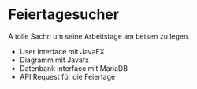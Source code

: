 # Feiertagesucher
A tolle Sachn um seine Arbeitstage am betsen zu legen.

- User Interface mit JavaFX
- Diagramm mit Javafx
- Datenbank interface mit MariaDB
- API Request für die Feiertage
